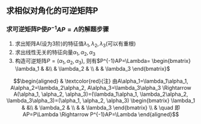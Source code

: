 ## 求相似对角化的可逆矩阵P
### 求可逆矩阵P使$P^{-1}AP=\Lambda$的解题步骤
1. 求出矩阵A(设为3阶)的特征值$\lambda_1, \lambda_2, \lambda_3$(可以有重根)
2. 求出线性无关的特征向量$\alpha_1, \alpha_2, \alpha_3$
3. 构造可逆矩阵$P=(\alpha_1, \alpha_2, \alpha_3)$, 则有$P^{-1}AP=\Lambda=
\begin{bmatrix}
\lambda_1 & &\\
& \lambda_2 & \\
& & \lambda_3
\end{bmatrix}$

$$\begin{aligned}
& \textcolor{red}{注} 由A\alpha_1=\lambda_1\alpha_1, A\alpha_2=\lambda_2\alpha_2, A\alpha_3=\lambda_3\alpha_3 \Rightarrow A(\alpha_1, \alpha_2, \alpha_3)=(\lambda_1\alpha_1, \lambda_2\alpha_2, \lambda_3\alpha_3)=(\alpha_1, \alpha_2, \alpha_3)
\begin{bmatrix}
\lambda_1 & &\\
& \lambda_2 & \\
& & \lambda_3
\end{bmatrix} \\
& \quad 即 AP=P\Lambda \Rightarrow P^{-1}AP=\Lambda
\end{aligned}$$
